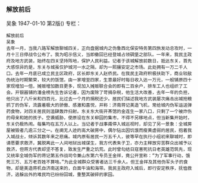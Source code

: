 ### 解放前后
吴象
1947-01-10
第2版()
专栏：

    解放前后
    吴象
    去年一月，当我八路军解放聊城四关，正向盘据城内之伪鲁西北保安特务第四旅发动总攻时，一月十三日停战令公布了。我为昭示信义，当即撤回已经登城占领碉堡之部队。一年来，我民主政府及地方武装，始终在四关坚持阵地，保护人民利益。记者于该城解放前数日，抵达东关，首先大感惊异的是，东关与城虽仅护城河一水之隔，却为一熙攘安定之市场。此处拥有一万二千人口。去年一月底已成立民主区政府，区长即东关人赵侨民。在我民主政府积极扶助下，商业较敌伪统治时期繁荣，较大的饭馆，由一家增至四家，生意最好时每日收入达一万元，一般铺原四十家现增加一倍，摊贩增加数目更多，现加入摊贩联合会的即有二百余户，排车工人也组织了工会。开银器铺的潘金榜先生告诉记者，因为废除了苛捐杂税，他生活大改善，去年一年的负担，他只出了八斤米和四百元，比过去一个月的捐税还少。居民们描述我地方武装屡次痛击出城抢粮抓丁的伪军，流露着极大的骄傲、感激和喜悦，并称：济南蒋记美造飞机，常给城内伪军运送弹药食物，对四关居民则滥肆轰炸扫射。东关东大街开茶馆的金连生一家八口，只剩了一个被炸伤的母亲和她的孩子。空袭威胁，使原设在东关柳园的集市，不得不另移地点，但当新集开始时，东关仍极热闹。每集均在五万人以上。当记者于战事甫停入城巡视时，却见了另一景象：全城房屋被毁者几逾三分之一。在阒无人迹的高大破房中，偶尔钻出因饥饿而瘦黄虚弱的居民，抱着我入城战士，倾诉其数年来之悲痛。城内原有居民一万五千人，彼等早在执行小组初来聊城时，即请愿要求救济，冀脱离此一人间地狱出城谋生，我方代表朱子卫，亦力主释放穷苦群众出城予以救济，但蒋方代表却坚不答复，致发生严重之饥荒。此时曾勾结日寇害死抗日老英雄范筑先，现又统率全城伪军的蒋记第五作战司令兼山东第六专员王金祥，竟公开宣称：“为了军事行动，饿死三万、五万老百姓不算啥。”为此全城群众受害者达三千余人。但王金祥及其他伪军头子的食物，却是美造蒋机自济南送来的，白面牛油和海带。我民主政府入城后，即行安定秩序，抚恤救济，逃躲出外的难民均已纷纷回城，重整其破碎的家园。
